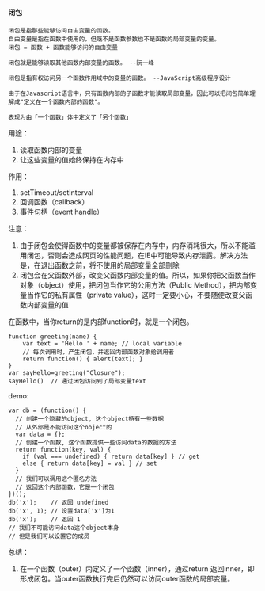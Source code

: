 #### 闭包

```
闭包是指那些能够访问自由变量的函数。
自由变量是指在函数中使用的，但既不是函数参数也不是函数的局部变量的变量。
闭包 = 函数 + 函数能够访问的自由变量

闭包就是能够读取其他函数内部变量的函数。 --阮一峰

闭包是指有权访问另一个函数作用域中的变量的函数。 --JavaScript高级程序设计

由于在Javascript语言中，只有函数内部的子函数才能读取局部变量，因此可以把闭包简单理解成"定义在一个函数内部的函数"。

表现为由「一个函数」体中定义了「另个函数」
```


用途：
1. 读取函数内部的变量
2. 让这些变量的值始终保持在内存中

作用：
1. setTimeout/setInterval
2. 回调函数（callback）
3. 事件句柄（event handle）

注意：
1. 由于闭包会使得函数中的变量都被保存在内存中，内存消耗很大，所以不能滥用闭包，否则会造成网页的性能问题，在IE中可能导致内存泄露。解决方法是，在退出函数之前，将不使用的局部变量全部删除
2. 闭包会在父函数外部，改变父函数内部变量的值。所以，如果你把父函数当作对象（object）使用，把闭包当作它的公用方法（Public Method），把内部变量当作它的私有属性（private value），这时一定要小心，不要随便改变父函数内部变量的值


在函数中，当你return的是内部function时，就是一个闭包。

```
function greeting(name) {
    var text = 'Hello ' + name; // local variable
    // 每次调用时，产生闭包，并返回内部函数对象给调用者
    return function() { alert(text); }
}
var sayHello=greeting("Closure");
sayHello()  // 通过闭包访问到了局部变量text
```

demo:

```
var db = (function() {
  // 创建一个隐藏的object, 这个object持有一些数据
  // 从外部是不能访问这个object的
  var data = {};
  // 创建一个函数, 这个函数提供一些访问data的数据的方法
  return function(key, val) {
    if (val === undefined) { return data[key] } // get
    else { return data[key] = val } // set
  }
  // 我们可以调用这个匿名方法
  // 返回这个内部函数，它是一个闭包
})();
db('x');    // 返回 undefined
db('x', 1); // 设置data['x']为1
db('x');    // 返回 1
// 我们不可能访问data这个object本身
// 但是我们可以设置它的成员
```

总结：
1. 在一个函数（outer）内定义了一个函数（inner），通过return 返回inner，即形成闭包。当outer函数执行完后仍然可以访问outer函数的局部变量。